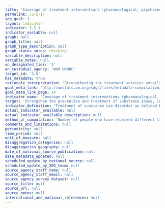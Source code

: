 ```yaml
---
title: 'Coverage of treatment interventions (pharmacological, psychosocial and rehabilitation and aftercare services) for substance use disorders'
permalink: /3-5-1/
sdg_goal: 3
layout: indicator
indicator: 3.5.1
indicator_variable: null
graph: null
graph_title: null
graph_type_description: null
graph_status_notes: checking
variable_description: null
variable_notes: null
un_designated_tier: '3'
un_custodial_agency: 'WHO UNODC'
target_id: '3.5'
has_metadata: true
rationale_interpretation: 'Strengthening the treatment services entails providing a comprehensive set of evidence based interventions (that have been laid down in the international standards and guidelines) that are available and accessible to all population groups in need of these interventions or services. The indicator will inform the extent to which a range of evidence based interventions for treatment of substance use disorder are available and are accessed by the population in need for these in a country, regional or globally. For instance currently UNODC estimates that globally one out of 6 people with drug use disorders have access to or provided drug treatment services (World Drug Report 2014).'
goal_meta_link: 'http://unstats.un.org/sdgs/files/metadata-compilation/Metadata-Goal-3.pdf'
goal_meta_link_page: 14
indicator_name: 'Coverage of treatment interventions (pharmacological, psychosocial and rehabilitation and aftercare services) for substance use disorders'
target: 'Strengthen the prevention and treatment of substance abuse, including narcotic drug abuse and harmful use of alcohol.'
indicator_definition: "Treatment of substance use disorder as defined by the Political Declaration and Plan of Action on International Cooperation Towards an integrated and Balanced Strategy to Counter the World Drug Problem, High Level Segment, Commission on Narcotic Drugs, Vienna 11- 12 March 2009. Comprehensive treatment system offering a wide range of integrated pharmacological (such as detoxification and opioid agonist and antagonist maintenance) and psychosocial (such as counselling, cognitive behavioural therapy and social support) interventions based on scientific evidence and focused on the process of rehabilitation, recovery and social reintegration (Plan of Action, Para 4:h) Services for the treatment of drug disorders' are part of clinical responses to substancerelated disorders. Such services are aimed at stopping or reducing the effects of acute intoxication, managing withdrawal symptoms during detoxification, preventing relapse and dealing with long-term psychological and behavioural symptoms.. (E/NR/2014/2)1 Substance use disorders, occur when the recurrent use of alcohol and/or drugs causes clinically and functionally significant impairment, such as health problems, disability, and failure to meet major responsibilities at work, school, or home. According to the DSM-5, a diagnosis of substance use disorder is based on evidence of impaired control, social impairment, risky use, and pharmacological criteria. (DSM V) Pharmacological Interventions include cluster of interventions such as detoxification, , opioid antagonist therapy, and opioid maintenance therapy (E/NR/2014/2) \tDetoxification refers to a process carried out in a safe and effective manner aimed at eliminating or minimizing withdrawal symptoms that occur after drugs are no longer taken (WHO). \tOpioid maintenance therapy refers to the regular administration of a long-acting opioid agonist to stabilize the patient without applying tapering dosage schedules. (WHO, UNODC, UNAIDS Technical Guide for Countries to Set Targets for Universal Access to HIV Prevention, Treatment and Care for Injecting Drug Users (WHO, Geneva, 2009) \tOpioid antagonist maintenance treatment refers to the regular administration of a long-acting opioid antagonist to block opioid receptors and avoid any opioid effect (adapted from WHO, 2009). Psychosocial cluster of interventions such as treatment planning, counselling, peer support groups, screening/brief intervention, contingency management, cognitive behavioural therapy, treatment of comorbidity, motivational interviewing. \tTreatment planning refers to the development of a written description of the treatment to be provided and its anticipated course. Such planning is done with the patient by establishing goals based on the patient's identified needs and setting interventions to meet those goals (UNODC, Principles of Drug Dependence Treatment: Discussion Paper, March 2008). \tCounselling refers to an intensive interpersonal process aimed at assisting individuals to achieve their goals or function more effectively (WHO). \tPeer support groups (self-help groups such as Narcotics Anonymous) refers to small groups of peers wishing to assist each other in their struggle with a particular problem (in the case of Narcotics Anonymous, with drug dependence) (WHO). \tScreening is aimed at detecting health problems or risk factors at an early stage before they have caused serious disease or other problems (WHO). A 'brief intervention' is a structured therapy of short duration aimed at assisting an individual to cease or reduce the use of a psychoactive substance or to deal with other life issues (WHO). \tContingency management' refers to psychosocial interventions that provide a system of incentives and disincentives designed to make drug use less attractive and abstinence more attractive (NIDA). \tCognitive behavioural therapy refers to psychosocial interventions aimed at helping patients recognize, avoid and cope with the situations in which they are most likely to use drugs (adapted from NIDA). \tMotivational interviewing refers to a counselling and assessment technique that follows a non-confrontational approach to questioning people about difficult issues like alcohol and drug use, assisting them to make positive decisions aimed at reducing or stopping such use (ODCCP). Social rehabilitation and aftercare include a cluster of interventions such as vocational training, social assistance, educational activities, rehabilitation and aftercare. \tVocational training and income-generation support' refers to activities aimed at providing participants with the skills and opportunities to engage in meaningful employment and sustainably support themselves and their families. \tSocial assistance refers to the many ways in which professionals and nonprofessionals can support the social and psychological well-being of drug users with a view to improving both the quality and duration of their lives (WHO, Guidelines for the Psychosocially Assisted Pharmacological Treatment of Opioid Dependence, 2009). \tEducational activities on the risks posed by drug use refer to sessions aimed at informing and counselling people about the consequences of drug use, in other words, the ways in which such use affects physical and mental health, behavioural control and interpersonal relationships. In particular, these educational sessions should focus on providing information about overdosing, contracting infectious diseases, developing cardiovascular, metabolic and psychiatric disorders etc. and the benefit of abstaining from drug use. Treatment methods and goals are also explained in detail. \tRehabilitation and aftercare refers to the process aimed at achieving an optimal state of health, psychological functioning and social well-being for individuals with a drugrelated problem (WHO). Coverage Coverage describes the extent to which an intervention is delivered to the target population, that is, the proportion of the target population in need of an intervention that actually gets it. Coverage has to be determined relative to the national estimates of people in need, e.g., people with substance use disorders, or people vulnerable to substance use. (Economic and Social Council (E/NR/2014/2) Commission on Narcotics Drugs, Annual Report Questionnaire; Part 2:COMPREHENSIVE APPROACH TO DRUG DEMAND AND SUPPLY REDUCTION)"
actual_indicator_available: null
actual_indicator_available_description: null
method_of_computation: 'Number of people who have received different treatment interventions in the last year divided by the actual number of the target population (people with substance use disorders measured as the total number of problem drug users).The target will be assessed through aggregating the information on the type of treatment interventions and extent of coverage of these for the population in need.'
comments_and_limitations: null
periodicity: null
time_period: null
unit_of_measure: null
disaggregation_categories: null
disaggregation_geography: null
date_of_national_source_publication: null
date_metadata_updated: null
scheduled_update_by_national_source: null
scheduled_update_by_SDG_team: null
source_agency_staff_name: null
source_agency_staff_email: null
source_agency_survey_dataset: null
source_title: null
source_url: null
source_notes: null
international_and_national_references: null
---
```

